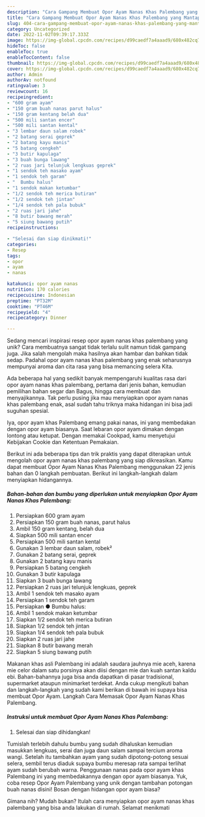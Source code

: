 ```yaml
---
description: "Cara Gampang Membuat Opor Ayam Nanas Khas Palembang yang Mantap"
title: "Cara Gampang Membuat Opor Ayam Nanas Khas Palembang yang Mantap"
slug: 404-cara-gampang-membuat-opor-ayam-nanas-khas-palembang-yang-mantap
category: Uncategorized
date: 2022-11-02T09:39:17.333Z
image: https://img-global.cpcdn.com/recipes/d99caedf7a4aaad9/680x482cq70/opor-ayam-nanas-khas-palembang-foto-resep-utama.jpg
hideToc: false
enableToc: true
enableTocContent: false
thumbnail: https://img-global.cpcdn.com/recipes/d99caedf7a4aaad9/680x482cq70/opor-ayam-nanas-khas-palembang-foto-resep-utama.jpg
cover: https://img-global.cpcdn.com/recipes/d99caedf7a4aaad9/680x482cq70/opor-ayam-nanas-khas-palembang-foto-resep-utama.jpg
author: Admin
authorAv: notfound
ratingvalue: 3
reviewcount: 16
recipeingredient:
- "600 gram ayam"
- "150 gram buah nanas parut halus"
- "150 gram kentang belah dua"
- "500 mili santan encer"
- "500 mili santan kental"
- "3 lembar daun salam robek"
- "2 batang serai geprek"
- "2 batang kayu manis"
- "5 batang cengkeh"
- "3 butir kapulaga"
- "3 buah bunga lawang"
- "2 ruas jari telunjuk lengkuas geprek"
- "1 sendok teh masako ayam"
- "1 sendok teh garam"
- "  Bumbu halus"
- "1 sendok makan ketumbar"
- "1/2 sendok teh merica butiran"
- "1/2 sendok teh jintan"
- "1/4 sendok teh pala bubuk"
- "2 ruas jari jahe"
- "8 butir bawang merah"
- "5 siung bawang putih"
recipeinstructions:

- "Selesai dan siap dinikmati!"
categories:
- Resep
tags:
- opor
- ayam
- nanas

katakunci: opor ayam nanas 
nutrition: 170 calories
recipecuisine: Indonesian
preptime: "PT32M"
cooktime: "PT46M"
recipeyield: "4"
recipecategory: Dinner

---
```





Sedang mencari inspirasi resep opor ayam nanas khas palembang yang unik? Cara membuatnya sangat tidak terlalu sulit namun tidak gampang juga. Jika salah mengolah maka hasilnya akan hambar dan bahkan tidak sedap. Padahal opor ayam nanas khas palembang yang enak seharusnya mempunyai aroma dan cita rasa yang bisa memancing selera Kita.





Ada beberapa hal yang sedikit banyak mempengaruhi kualitas rasa dari opor ayam nanas khas palembang, pertama dari jenis bahan, kemudian pemilihan bahan segar dan Bagus, hingga cara membuat dan menyajikannya. Tak perlu pusing jika mau menyiapkan opor ayam nanas khas palembang enak,      asal sudah tahu triknya maka hidangan ini bisa jadi suguhan spesial.














Iya, opor ayam khas Palembang emang pakai nanas, ini yang membedakan dengan opor ayam biasanya. Saat lebaran opor ayam dimakan dengan lontong atau ketupat. Dengan memakai Cookpad, kamu menyetujui Kebijakan Cookie dan Ketentuan Pemakaian.






Berikut ini ada beberapa tips dan trik praktis yang dapat diterapkan untuk mengolah opor ayam nanas khas palembang yang siap dikreasikan. Kamu dapat membuat Opor Ayam Nanas Khas Palembang menggunakan 22 jenis bahan dan 0 langkah pembuatan. Berikut ini langkah-langkah dalam menyiapkan hidangannya.

<!--inarticleads1-->

##### Bahan-bahan dan bumbu yang diperlukan untuk menyiapkan Opor Ayam Nanas Khas Palembang:

1. Persiapkan 600 gram ayam
1. Persiapkan 150 gram buah nanas, parut halus
1. Ambil 150 gram kentang, belah dua
1. Siapkan 500 mili santan encer
1. Persiapkan 500 mili santan kental
1. Gunakan 3 lembar daun salam, robek²
1. Gunakan 2 batang serai, geprek
1. Gunakan 2 batang kayu manis
1. Persiapkan 5 batang cengkeh
1. Gunakan 3 butir kapulaga
1. Siapkan 3 buah bunga lawang
1. Persiapkan 2 ruas jari telunjuk lengkuas, geprek
1. Ambil 1 sendok teh masako ayam
1. Persiapkan 1 sendok teh garam
1. Persiapkan  ● Bumbu halus:
1. Ambil 1 sendok makan ketumbar
1. Siapkan 1/2 sendok teh merica butiran
1. Siapkan 1/2 sendok teh jintan
1. Siapkan 1/4 sendok teh pala bubuk
1. Siapkan 2 ruas jari jahe
1. Siapkan 8 butir bawang merah
1. Siapkan 5 siung bawang putih


Makanan khas asli Palembang ini adalah saudara jauhnya mie aceh, karena mie celor dalam satu porsinya akan diisi dengan mie dan kuah santan kaldu ebi. Bahan-bahannya juga bisa anda dapatkan di pasar tradisional, supermarket ataupun minimarket terdekat. Anda cukup mengikuti bahan dan langkah-langkah yang sudah kami berikan di bawah ini supaya bisa membuat Opor Ayam. Langkah Cara Memasak Opor Ayam Nanas Khas Palembang. 

<!--inarticleads2-->

##### Instruksi untuk membuat Opor Ayam Nanas Khas Palembang:


1. Selesai dan siap dihidangkan!

Tumislah terlebih dahulu bumbu yang sudah dihaluskan kemudian masukkan lengkuas, serai dan juga daun salam sampai tercium aroma wangi. Setelah itu tambahkan ayam yang sudah dipotong-potong sesuai selera, sembil terus diaduk supaya bumbu meresap rata sampai terlihat ayam sudah berubah warna. Penggunaan nanas pada opor ayam khas Palembang ini yang membedakannya dengan opor ayam biasanya. Yuk, coba resep Opor Ayam Palembang yang unik dengan tambahan potongan buah nanas disini! Bosan dengan hidangan opor ayam biasa? 

Gimana nih? Mudah bukan? Itulah cara menyiapkan opor ayam nanas khas palembang yang bisa anda lakukan di rumah. Selamat menikmati
